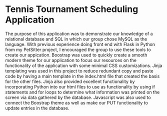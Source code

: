 # Tennis Tournament Scheduling Application
The purpose of this application was to demonstrate our knowledge of a relational database and SQL in which our group chose MySQL as the language.
With previous experience doing front end with Flask in Python from my PetSitter project, I encouraged the group to use these tools to create our appication.
Boostrap was used to quickly create a smooth modern theme for our application to focus our resources on the functionality of the application with some 
minimal CSS customizations. Jinja templating was used in this project to reduce redundant copy and paste code by having a main template in the index.html
file that created the basis for the other files. Jinja also provided excellent functionality by incorporating Python into our html files to use as
functionality by using if statements and for loops to determine what information was printed on the screen via data gathered by the database. Javascript was
also used to connect the Boostrap theme as well as make our PUT functionality to update entries in the database.
